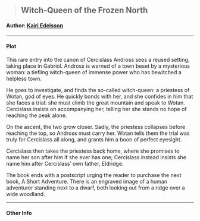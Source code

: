 >## Witch-Queen of the Frozen North

#### Author: [Kairi Edelsson](../Characters/NPCs/Kairi%20Edelsson.md)

***

#### Plot

This rare entry into the canon of Cercislass Andross sees a reused setting, taking place in Gabriol. Andross is warned of a town beset by a mysterious woman: a tiefling witch-queen of immense power who has bewitched a helpless town. 

He goes to investigate, and finds the so-called witch-queen: a priestess of Wotan, god of eyes. He quickly bonds with her, and she confides in him that she faces a trial: she must climb the great mountain and speak to Wotan. Cercislass insists on accompanying her, telling her she stands no hope of reaching the peak alone. 

On the ascent, the two grow closer. Sadly, the priestess collapses before reaching the top, so Andross must carry her. Wotan tells them the trial was truly for Cercislass all along, and grants him a boon of perfect eyesight. 

Cercislass then takes the priestess back home, where she promises to name her son after him if she ever has one; Cercislass instead insists she name him after Cercislass’ own father, Eldridge. 

The book ends with a postscript urging the reader to purchase the next book, A Short Adventure. There is an engraved image of a human adventurer standing next to a dwarf, both looking out from a ridge over a wide woodland.

***

#### Other Info

